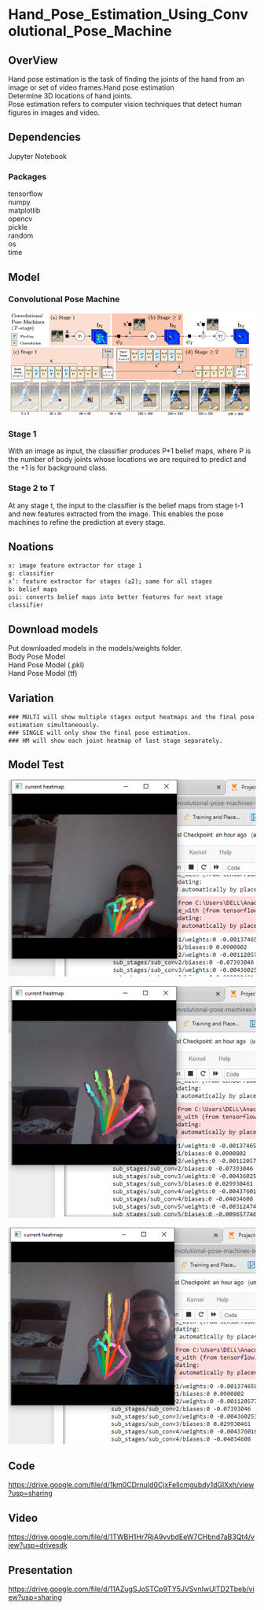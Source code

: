 # Hand_Pose_Estimation_Using_Convolutional_Pose_Machine
## OverView
Hand pose estimation is the task of finding the joints of the hand from an image or set of video frames.Hand pose estimation<br/>
Determine 3D locations of hand joints.<br/>
Pose estimation refers to computer vision techniques that detect human figures in images and video.

## Dependencies
Jupyter Notebook

### Packages
tensorflow<br/>
numpy<br/>
matplotlib<br/>
opencv<br/>
pickle<br/>
random<br/>
os<br/>
time


## Model
 ### Convolutional Pose Machine
<img src="Outputs/Screenshot_2020-10-05 1602 00134 pdf.png"> 

### Stage 1
With an image as input, the classifier produces P+1 belief maps, where P is the number of body joints whose locations we are required to predict and the +1 is for background class.

### Stage 2 to T
At any stage t, the input to the classifier is the belief maps from stage t-1 and new features extracted from the image. This enables the pose machines to refine the prediction at every stage.

## Noations
    x: image feature extractor for stage 1
    g: classifier
    x’: feature extractor for stages (≥2); same for all stages
    b: belief maps
    psi: converts belief maps into better features for next stage classifier
 
## Download models
Put downloaded models in the models/weights folder.<br/>
Body Pose Model<br/>
Hand Pose Model (.pkl)<br/>
Hand Pose Model (tf)
    
    
## Variation
    ### MULTI will show multiple stages output heatmaps and the final pose estimation simultaneously.
    ### SINGLE will only show the final pose estimation.
    ### HM will show each joint heatmap of last stage separately.







## Model Test
<img src="Outputs/Untitled111 (2).png"> 
<br/>
<br/>
<img src="Outputs/Untitleaad (2).jpg">
<br/>
<br/>
<img src="Outputs/Untitledss (2).png">        
 <br/>
 
## Code

https://drive.google.com/file/d/1km0CDrnuId0CjxFeIlcmgubdy1dGlXxh/view?usp=sharing
 
## Video
 
 https://drive.google.com/file/d/1TWBH1Hr7RjA9vvbdEeW7CHbnd7aB3Qt4/view?usp=drivesdk

## Presentation
 
https://drive.google.com/file/d/11AZugSJoSTCp9TY5JVSvnIwUlTD2Tbeb/view?usp=sharing

